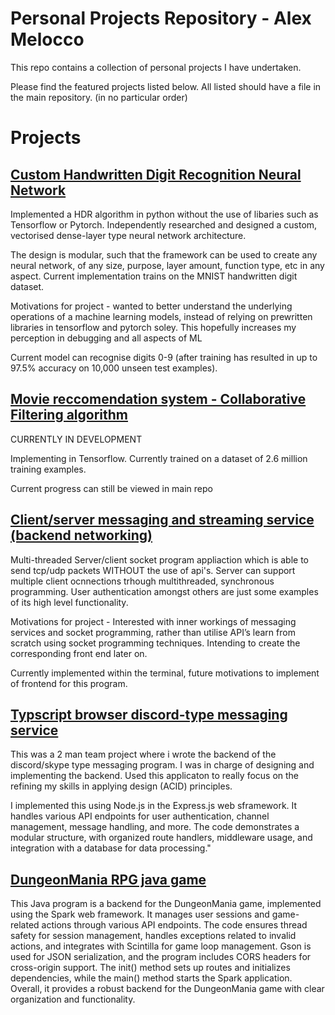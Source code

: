 # Personal Projects Repository - Alex Melocco
This repo contains a collection of personal projects I have undertaken.

Please find the featured projects listed below. All listed should have a file in the main repository. (in no particular order)

# Projects

## [Custom Handwritten Digit Recognition Neural Network](https://github.com/alexmelocco/alex_melocco/tree/main/HandwrittenDigitRecognition)

Implemented a HDR algorithm in python without the use of libaries such as Tensorflow or Pytorch. Independently researched and designed a custom, vectorised dense-layer type neural network architecture.

The design is modular, such that the framework can be used to create any neural network, of any size, purpose, layer amount, function type, etc in any aspect. Current implementation trains on the MNIST handwritten digit dataset.

Motivations for project - wanted to better understand the underlying operations of a machine learning models, instead of relying on prewritten libraries in tensorflow and pytorch soley. This hopefully increases my perception in debugging and all aspects of ML

Current model can recognise digits 0-9 (after training has resulted in up to 97.5% accuracy on 10,000 unseen test examples).





## [Movie reccomendation system - Collaborative Filtering algorithm](https://github.com/alexmelocco/alex_melocco/tree/main/MovieReccomendation)

CURRENTLY IN DEVELOPMENT 

Implementing in Tensorflow. Currently trained on a dataset of 2.6 million training examples.

Current progress can still be viewed in main repo






## [Client/server messaging and streaming service (backend networking)](https://github.com/alexmelocco/alex_melocco/tree/main/ClientServer%20Socket%20Program)

Multi-threaded Server/client socket program appliaction which is able to send tcp/udp packets WITHOUT the use of api's. Server can support multiple client ocnnections trhough multithreaded, synchronous programming. User authentication amongst others are just some examples of its high level functionality. 

Motivations for project - Interested with inner workings of messaging services and socket programming, rather than utilise API’s learn from scratch using socket programming techniques. Intending to create the corresponding front end later on.

Currently implemented within the terminal, future motivations to implement of frontend for this program.






## [Typscript browser discord-type messaging service](https://github.com/alexmelocco/alex_melocco/tree/main/Web%20Messaging%20Service)

This was a 2 man team project where i wrote the backend of the discord/skype type messaging program. I was in charge of designing and implementing the backend. Used this applicaton to really focus on the refining my skills in applying design (ACID) principles.

I implemented this using Node.js in the Express.js web sframework. It handles various API endpoints for user authentication, channel management, message handling, and more. The code demonstrates a modular structure, with organized route handlers, middleware usage, and integration with a database for data processing."






## [DungeonMania RPG java game](https://github.com/alexmelocco/alex_melocco/tree/main/DungeonManiaRpg)

This Java program is a backend for the DungeonMania game, implemented using the Spark web framework. It manages user sessions and game-related actions through various API endpoints. The code ensures thread safety for session management, handles exceptions related to invalid actions, and integrates with Scintilla for game loop management. Gson is used for JSON serialization, and the program includes CORS headers for cross-origin support. The init() method sets up routes and initializes dependencies, while the main() method starts the Spark application. Overall, it provides a robust backend for the DungeonMania game with clear organization and functionality.
